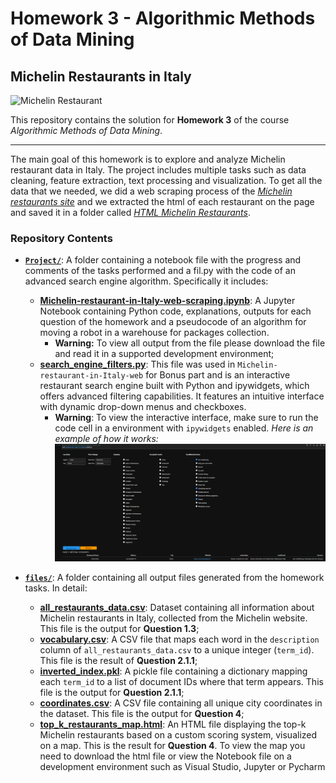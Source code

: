 # Homework 3 - Algorithmic Methods of Data Mining

## Michelin Restaurants in Italy
![Michelin Restaurant](https://www.chase.com/content/dam/unified-assets/photography/articles/credit-card/basics/seo_michelin-restaurants-that-deliver_101222.jpg)

This repository contains the solution for **Homework 3** of the course *Algorithmic Methods of Data Mining*.

---
The main goal of this homework is to explore and analyze Michelin restaurant data in Italy. The project includes multiple tasks such as data cleaning, feature extraction, text processing and visualization.
To get all the data that we needed, we did a web scraping process of the [*Michelin restaurants site*](https://guide.michelin.com/en/it/restaurants) and we extracted the html of each restaurant on the page and saved it in a folder called [*HTML Michelin Restaurants*](https://www.dropbox.com/scl/fo/0j7jc0ltldfykhayu7yv5/AMGq46jObUCNfQYPiC58QhA?rlkey=3a94pnup3e443yhjwmu5s88wu&st=xog2xz1h&dl=0).

### Repository Contents
- [**`Project/`**](https://github.com/Heibattttt/Michelin-restaurant-in-Italy-web-scraping/tree/main/Project): A folder containing a notebook file with the progress and comments of the tasks performed and a fil.py with the code of an advanced search engine algorithm. Specifically it includes:
  - [**Michelin-restaurant-in-Italy-web-scraping.ipynb**](https://github.com/Heibattttt/Michelin-restaurant-in-Italy-web-scraping/blob/main/Project/Scraping%20Michelin%20restaurants.ipynb): A Jupyter Notebook containing Python code, explanations, outputs for each question of the homework and a pseudocode of an algorithm for moving a robot in a warehouse for packages collection. 
    - **Warning:** To view all output from the file please download the file and read it in a supported development environment;
  - [**search_engine_filters.py**](https://github.com/Heibattttt/Michelin-restaurant-in-Italy-web-scraping/blob/main/Project/search_engine_filters.py): This file was used in `Michelin-restaurant-in-Italy-web` for Bonus part and is an interactive restaurant search engine built with Python and ipywidgets, which offers advanced filtering capabilities. It features an intuitive interface with dynamic drop-down menus and checkboxes.
    - **Warning**: To view the interactive interface, make sure to run the code cell in a environment with `ipywidgets` enabled. *Here is an example of how it works:*
  ![Search Engine](https://github.com/Heibattttt/Michelin-restaurant-in-Italy-web-scraping/blob/main/Images/Advance%20Search%20Engine.png)
  
- [**`files/`**](https://www.dropbox.com/scl/fo/7ioya39gi8q7yxonv2ey6/AMiAO5f1FqTKBU3MIHP47AU?rlkey=4jp7ujqfyd2y2lz8zuv714771&st=lvvwdwhb&dl=0): A folder containing all output files generated from the homework tasks. In detail:
  - **[all_restaurants_data.csv](https://www.dropbox.com/scl/fi/b5kopvu3mtrrer51ch43w/all_restaurants_data.csv?rlkey=30u7kxhngucs98q00kijstkkl&st=j0m57lix&dl=0)**: Dataset containing all information about Michelin restaurants in Italy, collected from the Michelin website. This file is the output for **Question 1.3**;
  - **[vocabulary.csv](https://www.dropbox.com/scl/fi/5fdxqt7v5ehaxdaknz8as/vocabulary.csv?rlkey=5mplouit7gngbxu51zezbow00&st=8a6eh3yc&dl=0)**: A CSV file that maps each word in the `description` column of `all_restaurants_data.csv` to a unique integer (`term_id`). This file is the result of **Question 2.1.1**;
  - **[inverted_index.pkl](https://www.dropbox.com/scl/fi/xjs9ejx1xi51a4z72xqz4/inverted_index.pkl?rlkey=pgt50rrwhpq44oe8c61zoonok&st=3yi3gz9c&dl=0)**: A pickle file containing a dictionary mapping each `term_id` to a list of document IDs where that term appears. This file is the output for **Question 2.1.1**;
  - **[coordinates.csv](https://www.dropbox.com/scl/fi/z6igcagtvf3more0geoje/coordinates.csv?rlkey=k6uc86iyrdagcu18xlvyurrqq&st=mtizfjvq&dl=0)**: A CSV file containing all unique city coordinates in the dataset. This file is the output for **Question 4**;
  - **[top_k_restaurants_map.html](https://www.dropbox.com/scl/fi/k16i212xf1obr1sknee3q/top_k_restaurants_map.html?rlkey=pp8057im2puqiv1bbsuv01ivn&st=gg1vx3cx&dl=0)**: An HTML file displaying the top-k Michelin restaurants based on a custom scoring system, visualized on a map. This is the result for **Question 4**. To     view the map you need to download the html file or view the Notebook file on a development environment such as Visual Studio, Jupyter or Pycharm
  



   
